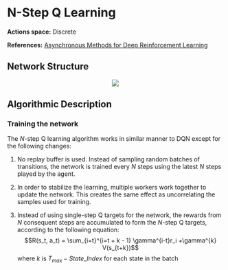 # N-Step Q Learning

**Actions space:** Discrete

**References:** [Asynchronous Methods for Deep Reinforcement Learning](https://arxiv.org/abs/1602.01783)

## Network Structure

<p style="text-align: center;">

<img src="..\..\design_imgs\dqn.png">

</p>



## Algorithmic Description

### Training the network

The $N$-step Q learning algorithm works in similar manner to DQN except for the following changes:

1. No replay buffer is used. Instead of sampling random batches of transitions, the network is trained every $N$ steps using the latest $N$ steps played by the agent.

2. In order to stabilize the learning, multiple workers work together to update the network. This creates the same effect as uncorrelating the samples used for training.

3. Instead of using single-step Q targets for the network, the rewards from $N$ consequent steps are accumulated to form the $N$-step Q targets, according to the following equation: 
$$R(s_t, a_t) = \sum_{i=t}^{i=t + k - 1} \gamma^{i-t}r_i +\gamma^{k} V(s_{t+k})$$
where $k$ is $T_{max} - State\_Index$ for each state in the batch

